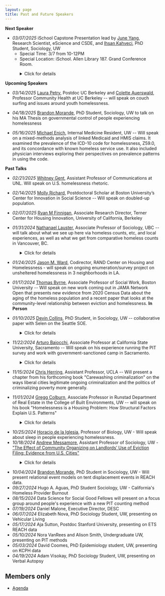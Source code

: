 ```yaml
---
layout: page
title: Past and Future Speakers
---
```


**Next Speaker**

* *03/07/2025* iSchool Capstone Presentation lead by [June Yang](https://escience.washington.edu/member/june-yang/), Research Scientist, eScience and CSDE, and [Ihsan Kahveci](https://soc.washington.edu/people/ihsan-kahveci), PhD Student, Sociology, UW
  - Special Time: 3/7 from 10-12PM
  - Special Location: iSchool. Allen Library 187. Grand Conference Room. 
 

<ul>
<ul>
<details>
<summary>Click for details</summary>
As part of an iSchool Capstone project, a team of 10 undergrad students are working on the development of an open-source software for Respondent-Driven Sampling (RDS) data collection. This web app is designed to facilitate both the data collection and storage of network information, a core component of the RDS method, as well as survey information. The start goal is to use this one-stop open source software to conduct the Point-in-Time (PIT) count of the unhoused population in King County, WA. The app comes with HIPAA compliance design to allow better data integration with the Homeless Management Information System (HIMS). The effort is led by Dr. Almquist, Ihsan Kahveci, and June Yang. 
</details>
</ul>
</ul>

**Upcoming Speakers**

* *03/14/2025* [Laura Petry](https://www.linkedin.com/in/laura-petry-45225041/), Postdoc UC Berkeley and [Colette Auerswald](https://publichealth.berkeley.edu/people/colette-coco-auerswald), Professor Community Health at UC Berkeley -- will speak on couch surfing and issues around youth homelessness.

*  *04/18/2025* [Brandon Morande](https://soc.washington.edu/people/brandon-morande), PhD Student, Sociology, UW to talk on his MA Thesis on governmental control of people experiencing homelessness

*  *05/16/2025* [Michael Enich](https://scholar.google.com/citations?user=3oZx7DYAAAAJ&hl=en), Internal Medicine Resident, UW -- Will speak on a mixed-methods analysis of linked Medicaid and HMIS claims. It examined the prevalence of the ICD-10 code for homelessness, Z59.0, and its concordance with known homeless service use. It also included physician interviews exploring their perspectives on prevalence patterns in using the code.


**Past Talks**

* *02/21/2025* [Whitney Gent](https://www.unomaha.edu/college-of-communication-fine-arts-and-media/about-us/faculty/school-of-comm/whitney-gent.php), Assistant Professor of Communications at UNL. Will speak on U.S. homelessness rhetoric.

* *02/14/2025* [Molly Richard](https://www.mollykrichard.com/),  Postdoctoral Scholar at Boston University’s Center for Innovation in Social Science -- Will speak on doubled-up population.

* *02/07/2025* [Ryan M Finnigan](https://www.ryanmfinnigan.com/), Associate Research Director, Terner Center for Housing Innovation, University of California, Berkeley

* *01/31/2024* [Nathanael Lauster](https://sociology.ubc.ca/profile/nathanael-lauster/), Associate Professor of Sociology, UBC -- will talk about what we see up here via homeless counts, etc, and local experiences, as well as what we get from comparative homeless counts in Vancouver, BC.

<ul>
<ul>
<details>
<summary>Click for details</summary>

See Dr Lauster's blog post on comparing King County, WA with Vancouver, WA, point-in-time count <a href="https://homefreesociology.com/2019/05/03/comparing-homeless-counts-bc-edition/">here</a>.

</details>
</ul>
</ul>

* *01/24/2025* [Jason M. Ward](https://www.rand.org/about/people/w/ward_jason_m.html), Codirector, RAND Center on Housing and Homelessness - will speak on ongoing enumeration/survey project on unsheltered homelessness in 3 neighborhoods in LA.


* *01/17/2024* [Thomas Byrne](https://www.bu.edu/ssw/profile/thomas-byrne/), Associate Professor of Social Work, Boston University -- Will speak on new work coming out in JAMA Network Open that presents new evidence from 2020 Census Data about the aging of the homeless population and a recent paper that looks at the community-level relationship between eviction and homelessness. **In Person**

* *01/10/2025* [Devin Collins](https://soc.washington.edu/people/devin-collins), PhD Student, in Sociology, UW -- collaborative paper with Selen on the Seattle SOE.

<ul>
<ul>
<details>
<summary>Click for details</summary>
<b>Title</b>: A Prolonged State of Emergency for Homelessness? The 2015 Proclamations in Seattle and
the Exercise of Symbolic Power<br>
<b>Authors</b>: Selen Güler and Devin Collins (co-first authors)<br>
<b>Abstract</b>: In fast-growing urban centers, growing homelessness has emerged as a vexing issue confronting
local leaders. While poverty governance scholars assert that state actors respond by embracing
strategies of punitive containment, overt criminalization may be untenable in the socially
progressive cities experiencing some of the highest rates of homelessness in the county. Through
an in-depth archival analysis of the 2015 State of Emergency (SOE) on homelessness in Seattle
and King County, this study centers a case in which policymakers neither “normalized”
homelessness nor openly projected commitments to punishment. Instead, the SOE framed
homelessness as a social and economic catastrophe brought about by rapid growth, housing
unaffordability, and policy failure. Despite this framing, immediate post-emergency policies
remained narrowly focused on punitive, short-term interventions targeting the physical and
administrative visibility of homelessness rather than its structural drivers. Drawing on Bourdieu’s
theory of the state, we interpret the SOE and subsequent policies as an exercise of symbolic
power stemming from officials’ need to reconcile the fiscal and social contradictions that
increasing homelessness presents. By interrogating the disjuncture between official discourse and
policy, this study offers new insights on the operation of social control and crisis mitigation in
contemporary neoliberal cities.
</details>
</ul>
</ul>

* *11/22/2024* [Arturo Baiocchi](https://scholars.csus.edu/esploro/profile/arturo_baiocchi/overview), Associate Professor at California State University, Sacramento -- Will speak on his experience running the PIT survey and work with government-sanctioned camp in Sacramento.

<ul>
<ul>
<details>
<summary>Click for details</summary>
<b>Title</b>: TBD<br>
<b>Authors</b>: Arturo Baiocchi<br>
<b>Biography</b>: Dr. Baiocchi is an Associate Professor at the School of Social Work at Sacramento State and a Faculty Fellow at the Center for Health Policy, Practice, and Research (CHPRR). His research focuses on vulnerable young adults, mental health, and homelessness. He also teaches course in social welfare policy, homelessness, and community-based research.
In the past seven years, Dr. Baiocchi, along with colleagues, have drafted a series of academic publications and community reports on the prevalence and response to homelessness in Sacramento County and across the state (e.g., reports for the CA Dept of Social Services, CA Interagency Council on Homelessness, US Bureau of Justice, Sacramento Continuum of Care, CA Health Foundation). Notably, Dr. Baiocchi was the lead author of the 2022 report “State of Homelessness in Sacramento County,” which highlighted pronounced trends in growing numbers of individuals experiencing homelessness in Sacramento, ongoing racial disparities, as well as the disconnect and marginalization that many individuals living on the street feel toward policies to address homelessness. His research has been highlighted in the Sacramento Bee, the Los Angeles Times, the Chris=an Science Monitor, Kaiser Health News, Capital Public Radio, CalMatters, and other media. In October 2022, Dr. Baiocchi received the Homeless Justice Champion of the Year award from the Sacramento Housing Alliance.
</details>
</ul>
</ul>

* *11/15/2024* [Chris Herring](https://soc.ucla.edu/person/chris-herring/), Assistant Professor, UCLA -- Will present a chapter from his forthcoming book "Carewashing criminalization" on the ways liberal cities legitimate ongoing criminalization and the politics of criminalizing poverty more generally.
 
* *11/01/2024* [Gregg Colburn](https://re.be.uw.edu/people/gregg-colburn/), Associate Professor in Runstad Department of Real Estate in the College of Built Environments, UW -- will speak on his book "Homelessness is a Housing Problem: How Structural Factors Explain U.S. Patterns"

<ul>
<ul>
<details>
<summary>Click for details</summary>
Gregg Colburn, an associate professor in the Runstad Department of Real Estate in the College of Built Environments at the University of Washington, will talk about his book Homelessness is a Housing Problem. The book helps us better understand the current homelessness crisis, how we got here as a nation, and how we can do better in the future. <br><br>

Using rich and detailed data, this groundbreaking book explains why homelessness has become a crisis in America and reveals the structural conditions that underlie it. In a departure from many analytical approaches, Colburn and Aldern shift their focus from the individual experiencing homelessness to the metropolitan area. Using accessible statistical analysis, they test a range of conventional beliefs about what drives the prevalence of homelessness in a given city—including mental illness, drug use, poverty, weather, generosity of public assistance, and low-income mobility—and find that none explain the regional variation observed across the country. Instead, housing market conditions, such as the cost and availability of rental housing, offer a far more convincing account. With rigor and clarity, "Homelessness Is a Housing Problem" explores U.S. cities' diverse experiences with housing precarity and offers policy solutions for unique regional contexts.
</details>
</ul>
</ul>

* *10/25/2024* [Horacio de la Iglesia](https://www.biology.washington.edu/people/profile/horacio-de-la-iglesia), Professor of Biology, UW - Will speak about sleep in people experiencing homelessness.
* *10/18/2024* [Andrew Messamore](https://andrewmessamore.com/), Assistant Professor of Sociology, UW - ["The Effect of Community Organizing on Landlords’ Use of Eviction Filing: Evidence from U.S. Cities"](https://static1.squarespace.com/static/62979bf265651266e3cb6717/t/63c05431b55cc33acdff58b9/1673548849962/Messamore+-+2023+-+The+Effect+of+Community+Organizing+on+Landlords%E2%80%99+U.pdf)

<ul>
<ul>
<details>
<summary>Click for details</summary>
<b>Title</b>: The Effect of Community Organizing on Landlords’ Use of Eviction Filing: Evidence from U.S. Cities<br>
<b>Authors</b>: Andrew Messamore<br>
<b>Abstract</b>: Eviction filing rates have declined in many large cities in the United States. Existing scholarship on eviction, which focuses on discrete tenant-landlord relationships, has few explanations for this decline. I
consider whether community organizing by nonprofit organizations shapes the social organization of
communities and causes landlords to file fewer eviction filings. In cities where tenant and anti-poverty
organizing has become common, community-oriented nonprofit organizations advocate for disadvantaged communities and help residents avoid poverty. Community organizing has rarely been studied as a
predictor of housing security among low-income tenants, despite studies of how community organizing
shapes the use of property in wealthy neighborhoods. I estimate the causal effect of community organizations on eviction filing rates between 2000 and 2016 using longitudinal data and a strategy to account for
the endogeneity of nonprofits and eviction. Evidence from year-to-year models in 75 large cities spanning
sixteen years estimate that an addition of ten community nonprofits in a city of 100,000 residents is associated with a ten percent reduction in eviction filing. This effect is comparable to the effect of community
organizations on murder and is roughly a third of the association between eviction and concentrated
disadvantage.
</details>
</ul>
</ul>

* *10/04/2024* [Brandon Morande](https://soc.washington.edu/people/brandon-morande), PhD Student in Sociology, UW - Will present relational event models on tent displacement events in REACH data. 
* *09/27/2024* Hugo A. Aguas, PhD Student Sociology, UW - California's Homeless Provider Burnout
* *08/15/2024* Data Science for Social Good Fellows will present on a focus group around people's experience with a new PIT counting method
* *07/19/2024* Daniel Malone, Executive Director, DESC
* *06/07/2024* Elizabeth Nova, PhD Sociology Student, UW, presenting on Vehicular Living
* *05/17/2024* Aja Sutton, Postdoc Stanford University, presenting on ETS REACH data
* *05/10/2024* Nora VanRees and Alison Smith, Undergraduate UW, presenting on PIT methods
* *05/03/2024* David Coomes, PhD Epidemiology student, UW, presenting on KCPH data
* *04/19/2024* Adam Visokay, PhD Sociology Student, UW, presenting on Verbal Autopsy


## Members only

* [Agenda](https://docs.google.com/document/d/1sbar4qTzC6Jqgywb1WGYRUvwqwzAYTi07KiOsdEg4pE/edit?usp=sharing)
